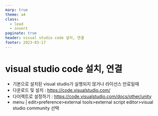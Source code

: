 ```yaml
---
marp: true
theme: a4
class:
  - lead
  - invert
paginate: true
header: visual studio code 설치, 연결
footer: 2023-03-17
---
```


# visual studio code 설치, 연결
- 기본으로 설치된 visual studio가 실행되지 않거나 라이선스 만료일때
- 다운로드 및 설치 : https://code.visualstudio.com/
- 다이렉트로 설정하기 : https://code.visualstudio.com/docs/other/unity
- menu | edit>preference>external tools>external script editor>visual studio community 선택
